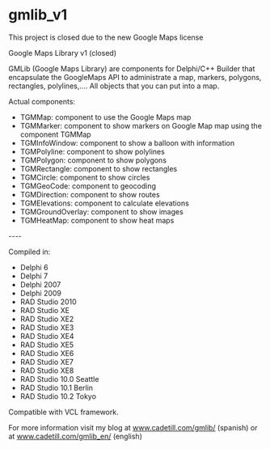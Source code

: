 # gmlib_v1

This project is closed due to the new Google Maps license

Google Maps Library v1 (closed)

GMLib (Google Maps Library) are components for Delphi/C++ Builder that encapsulate the GoogleMaps API to administrate a map, markers, polygons, rectangles, polylines,.... All objects that you can put into a map.

Actual components:
<ul>
<li>TGMMap: component to use the Google Maps map</li>
<li>TGMMarker: component to show markers on Google Map map using the component TGMMap</li>
<li>TGMInfoWindow: component to show a balloon with information</li>
<li>TGMPolyline: component to show polylines</li>
<li>TGMPolygon: component to show polygons</li>
<li>TGMRectangle: component to show rectangles</li>
<li>TGMCircle: component to show circles</li>
<li>TGMGeoCode: component to geocoding</li>
<li>TGMDirection: component to show routes</li>
<li>TGMElevations: component to calculate elevations</li>
<li>TGMGroundOverlay: component to show images</li>
<li>TGMHeatMap: component to show heat maps</li>
</ul>
----

Compiled in:
<ul>
<li>Delphi 6</li>
<li>Delphi 7</li>
<li>Delphi 2007</li>
<li>Delphi 2009</li>
<li>RAD Studio 2010</li>
<li>RAD Studio XE</li>
<li>RAD Studio XE2</li>
<li>RAD Studio XE3</li>
<li>RAD Studio XE4</li>
<li>RAD Studio XE5</li>
<li>RAD Studio XE6</li>
<li>RAD Studio XE7</li>
<li>RAD Studio XE8</li>
<li>RAD Studio 10.0 Seattle</li>
<li>RAD Studio 10.1 Berlin</li>
<li>RAD Studio 10.2 Tokyo</li>
</ul>

Compatible with VCL framework.

For more information visit my blog at www.cadetill.com/gmlib/ (spanish) or at www.cadetill.com/gmlib_en/ (english)
